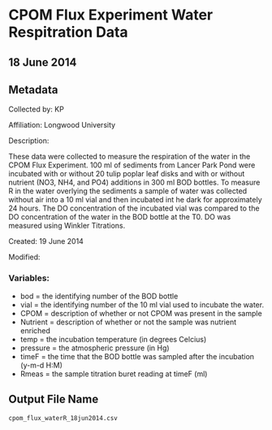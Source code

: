# CPOM Flux Experiment Water Respitration Data

## 18 June 2014

## Metadata

Collected by: KP 

Affiliation: Longwood University

Description: 

These data were collected to measure the respiration of the water in the CPOM Flux Experiment. 100 ml of sediments from Lancer Park Pond were incubated with or without 20 tulip poplar leaf disks and with or without nutrient (NO3, NH4, and PO4) additions in 300 ml BOD bottles. To measure R in the water overlying the sediments a sample of water was collected without air into a 10 ml vial and then incubated int he dark for approximately 24 hours. The DO concentration of the incubated vial was compared to the DO concentration of the water in the BOD bottle at the T0.  DO was measured using Winkler Titrations.

Created: 19 June 2014

Modified:

### Variables:

* bod = the identifying number of the BOD bottle
* vial = the identifying number of the 10 ml vial used to incubate the water.
* CPOM = description of whether or not CPOM was present in the sample
* Nutrient = description of whether or not the sample was nutrient enriched
* temp = the incubation temperature (in degrees Celcius)
* pressure = the atmospheric pressure (in Hg)
* timeF = the time that the BOD bottle was sampled after the incubation (y-m-d H:M) 
* Rmeas = the sample titration buret reading at timeF (ml)

## Output File Name

    cpom_flux_waterR_18jun2014.csv
